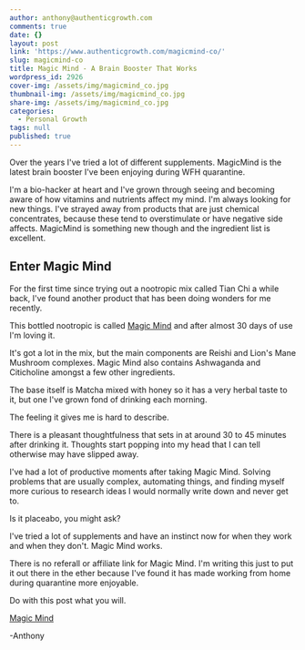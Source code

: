 ```yaml
---
author: anthony@authenticgrowth.com
comments: true
date: {}
layout: post
link: 'https://www.authenticgrowth.com/magicmind-co/'
slug: magicmind-co
title: Magic Mind - A Brain Booster That Works
wordpress_id: 2926
cover-img: /assets/img/magicmind_co.jpg
thumbnail-img: /assets/img/magicmind_co.jpg
share-img: /assets/img/magicmind_co.jpg
categories:
  - Personal Growth
tags: null
published: true
---
```

Over the years I've tried a lot of different supplements. MagicMind is the latest brain booster I've been enjoying during WFH quarantine.

I'm a bio-hacker at heart and I've grown through seeing and becoming aware of how vitamins and nutrients affect my mind. I'm always looking for new things. I've strayed away from products that are just chemical concentrates, because these tend to overstimulate or have negative side affects. MagicMind is something new though and the ingredient list is excellent.

## **Enter Magic Mind**

For the first time since trying out a nootropic mix called Tian Chi a while back, I've found another product that has been doing wonders for me recently. 

This bottled nootropic is called [Magic Mind](magicmind.co) and after almost 30 days of use I'm loving it.

It's got a lot in the mix, but the main components are Reishi and Lion's Mane Mushroom complexes. Magic Mind also contains Ashwaganda and Citicholine amongst a few other ingredients.

The base itself is Matcha mixed with honey so it has a very herbal taste to it, but one I've grown fond of drinking each morning.

The feeling it gives me is hard to describe.

There is a pleasant thoughtfulness that sets in at around 30 to 45 minutes after drinking it. Thoughts start popping into my head that I can tell otherwise may have slipped away.

I've had a lot of productive moments after taking Magic Mind. Solving problems that are usually complex, automating things, and finding myself more curious to research ideas I would normally write down and never get to.

Is it placeabo, you might ask?

I've tried a lot of supplements and have an instinct now for when they work and when they don't. Magic Mind works.

There is no referall or affiliate link for Magic Mind. I'm writing this just to put it out there in the ether because I've found it has made working from home during quarantine more enjoyable.

Do with this post what you will.

[Magic Mind](magicmind.co)

-Anthony
